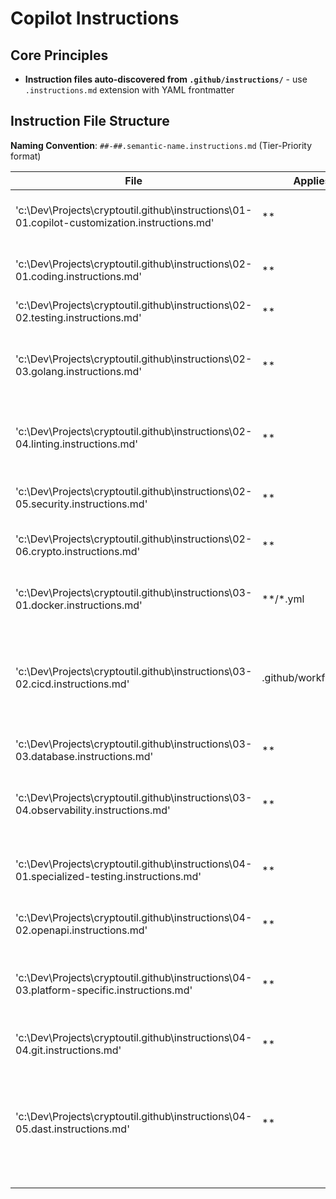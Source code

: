 # Copilot Instructions

## Core Principles
- **Instruction files auto-discovered from `.github/instructions/`** - use `.instructions.md` extension with YAML frontmatter

## Instruction File Structure

**Naming Convention**: `##-##.semantic-name.instructions.md` (Tier-Priority format)

| File | Applies To | Description |
| ------- | --------- | ----------- |
| 'c:\Dev\Projects\cryptoutil\.github\instructions\01-01.copilot-customization.instructions.md' | ** | Instructions for VS Code Copilot customization |
| 'c:\Dev\Projects\cryptoutil\.github\instructions\02-01.coding.instructions.md' | ** | Instructions for coding patterns and standards |
| 'c:\Dev\Projects\cryptoutil\.github\instructions\02-02.testing.instructions.md' | ** | Instructions for testing |
| 'c:\Dev\Projects\cryptoutil\.github\instructions\02-03.golang.instructions.md' | ** | Instructions for Go project structure, architecture, and coding standards |
| 'c:\Dev\Projects\cryptoutil\.github\instructions\02-04.linting.instructions.md' | ** | Instructions for code quality and maintenance standards |
| 'c:\Dev\Projects\cryptoutil\.github\instructions\02-05.security.instructions.md' | ** | Instructions for security implementation patterns |
| 'c:\Dev\Projects\cryptoutil\.github\instructions\02-06.crypto.instructions.md' | ** | Instructions for cryptographic operations |
| 'c:\Dev\Projects\cryptoutil\.github\instructions\03-01.docker.instructions.md' | **/*.yml | Instructions for Docker and Docker Compose configuration |
| 'c:\Dev\Projects\cryptoutil\.github\instructions\03-02.cicd.instructions.md' | .github/workflows/*.yml | Instructions for CI/CD workflow configuration and service connectivity verification |
| 'c:\Dev\Projects\cryptoutil\.github\instructions\03-03.database.instructions.md' | ** | Instructions for database operations and ORM patterns |
| 'c:\Dev\Projects\cryptoutil\.github\instructions\03-04.observability.instructions.md' | ** | Instructions for observability and monitoring implementation |
| 'c:\Dev\Projects\cryptoutil\.github\instructions\04-01.specialized-testing.instructions.md' | ** | Instructions for specialized testing: act workflows and localhost/IP configuration |
| 'c:\Dev\Projects\cryptoutil\.github\instructions\04-02.openapi.instructions.md' | ** | Instructions for OpenAPI |
| 'c:\Dev\Projects\cryptoutil\.github\instructions\04-03.platform-specific.instructions.md' | ** | Instructions for platform-specific tooling: PowerShell, scripts, Docker pre-pull |
| 'c:\Dev\Projects\cryptoutil\.github\instructions\04-04.git.instructions.md' | ** | PRs, documentation |
| 'c:\Dev\Projects\cryptoutil\.github\instructions\04-05.dast.instructions.md' | ** | Instructions for Dynamic Application Security Testing (DAST): Nuclei scanning, ZAP testing, and workflow execution |
